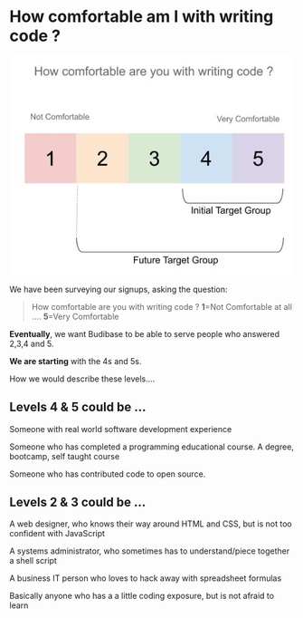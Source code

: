 # How comfortable am I with writing code ?

![required skill level](../assets/is-budibase-for-me/skill-level.jpg)

We have been surveying our signups, asking the question:

> How comfortable are you with writing code ? **1**=Not Comfortable at all .... **5**=Very Comfortable

**Eventually**, we want Budibase to be able to serve people who answered 2,3,4 and 5. 

**We are starting** with the 4s and 5s.

How we would describe these levels....

## Levels 4 & 5 could be ...

Someone with real world software development experience

Someone who has completed a programming educational course. A degree, bootcamp, self taught course 

Someone who has contributed code to open source.

## Levels 2 & 3 could be ...

A web designer, who knows their way around HTML and CSS, but is not too confident with JavaScript

A systems administrator, who sometimes has to understand/piece together a shell script

A business IT person who loves to hack away with spreadsheet formulas

Basically anyone who has a a little coding exposure, but is not afraid to learn 
